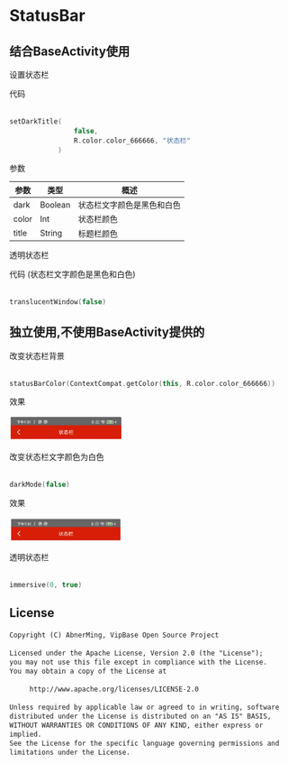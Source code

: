 # StatusBar

## 结合BaseActivity使用

设置状态栏

代码

```kotlin

setDarkTitle(
                false,
                R.color.color_666666, "状态栏"
            )

```

参数

|  参数  |  类型 |  概述  |
|  ----  |  ----  |  ----  |
|  dark	|  Boolean 	|  状态栏文字颜色是黑色和白色  |
|  color	|  Int	 |  状态栏颜色  |
|  title	|  String	 |  标题栏颜色  |

透明状态栏

代码 (状态栏文字颜色是黑色和白色)

```kotlin

translucentWindow(false)

```

## 独立使用,不使用BaseActivity提供的

改变状态栏背景

```kotlin

statusBarColor(ContextCompat.getColor(this, R.color.color_666666))

```
效果

<img src="images/status_1.jpg" width="200px" />

改变状态栏文字颜色为白色

```kotlin

darkMode(false)

```

效果

<img src="images/status_2.jpg" width="200px" />

透明状态栏

```kotlin

immersive(0, true)

```

## License

```
Copyright (C) AbnerMing, VipBase Open Source Project

Licensed under the Apache License, Version 2.0 (the "License");
you may not use this file except in compliance with the License.
You may obtain a copy of the License at

     http://www.apache.org/licenses/LICENSE-2.0

Unless required by applicable law or agreed to in writing, software
distributed under the License is distributed on an "AS IS" BASIS,
WITHOUT WARRANTIES OR CONDITIONS OF ANY KIND, either express or implied.
See the License for the specific language governing permissions and
limitations under the License.
```








